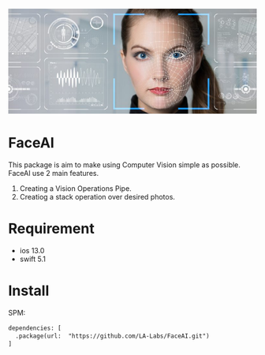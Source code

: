 ![Screenshot](fr2.png)
# FaceAI

This package is aim to make using Computer Vision simple as possible.
FaceAI use 2 main features.
1. Creating a Vision Operations Pipe.
2. Creatiog a stack operation over desired photos.

# Requirement
- ios 13.0 
- swift 5.1

# Install
SPM:
```
dependencies: [
  .package(url:  "https://github.com/LA-Labs/FaceAI.git")
]
